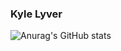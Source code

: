 ### Kyle Lyver

![Anurag's GitHub stats](https://github-readme-stats.vercel.app/api?username=kyle-lyver&hide=contribs,prs)
